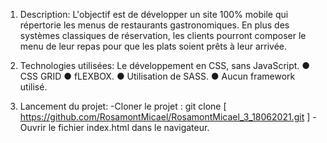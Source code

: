1) Description: 
L'objectif est de développer un site 100% mobile qui répertorie les menus de restaurants gastronomiques. En plus des systèmes classiques de réservation, les clients pourront composer le menu de leur repas pour que les plats soient prêts à leur arrivée. 

2) Technologies utilisées:
Le développement en CSS, sans JavaScript.
● CSS GRID 
● fLEXBOX.
● Utilisation de SASS.
● Aucun framework utilisé.

3) Lancement du projet:
-Cloner le projet : git clone [ https://github.com/RosamontMicael/RosamontMicael_3_18062021.git ]
-Ouvrir le fichier index.html dans le navigateur.
